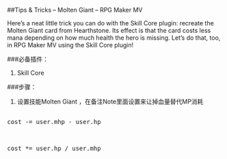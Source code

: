 ##Tips & Tricks – Molten Giant – RPG Maker MV

Here’s a neat little trick you can do with the Skill Core plugin: recreate the Molten Giant card from Hearthstone. Its effect is that the card costs less mana depending on how much health the hero is missing. Let’s do that, too, in RPG Maker MV using the Skill Core plugin!

###必备插件：
1. Skill Core

###步骤：
1. 设置技能Molten Giant ，在备注Note里面设置来让掉血量替代MP消耗
<pre>
<Custom MP Cost>
cost -= user.mhp - user.hp
</Custom MP Cost>
</pre>

<pre>
<Custom MP Cost>
cost *= user.hp / user.mhp
</Custom MP Cost>
</pre>